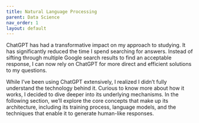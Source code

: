 ```yaml
---
title: Natural Language Processing
parent: Data Science
nav_order: 1
layout: default
---
```


ChatGPT has had a transformative impact on my approach to studying. It has significantly reduced the time I spend searching for answers. Instead of sifting through multiple Google search results to find an acceptable response, I can now rely on ChatGPT for more direct and efficient solutions to my questions.

While I’ve been using ChatGPT extensively, I realized I didn’t fully understand the technology behind it. Curious to know more about how it works, I decided to dive deeper into its underlying mechanisms. In the following section, we’ll explore the core concepts that make up its architecture, including its training process, language models, and the techniques that enable it to generate human-like responses.
